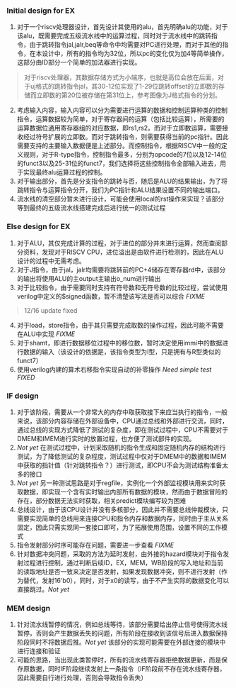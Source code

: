 ### Initial design for EX
1. 对于一个riscv处理器设计，首先设计其使用的alu，首先明确alu的功能，对于该alu，既需要完成五级流水线中的运算过程，同时对于流水线中的跳转指令，由于跳转指令jal,jalr,beq等命令中均需要对PC进行处理，而对于其他的指令，在本设计中，所有的指令均为32位，所以pc的变化仅为加4等简单操作，这部分由ID部分一个简单的加法器进行实现。
> 对于riscv处理器，其数据存储方式为小端序，也就是高位会放在后面，对于uj格式的跳转指令jal，其30-12位实现了1-29位跳转offset的立即数的存储而立即数的第20位被存储在第31位上，参考图像为J格式指令的分划。
2. 考虑输入内容，输入内容可以分为需要进行运算的数据和控制运算种类的控制指令，运算数据较为简单，对于寄存器间的运算（包括比较运算），所需要的运算数据位通用寄存器组的对应数据，即rs1,rs2。而对于立即数运算，需要接收经过符号扩展的立即数。而对于跳转指令，则需要获得当前的pc指针。因此需要支持的主要输入数据便是上述部分。而控制指令，根据RISCV中一般的定义规则，对于R-type指令，控制指令最多，分别为opcode的7位以及12-14位的funct3以及25-31位的funct7，我们选择将这些控制指令全部输入进去，用于实现最终alu运算过程的控制。
3. 对于输出部分，首先是分支指令的跳转与否，随后是ALU的结果输出，为了将跳转指令与运算指令分开，我们为PC指针和ALU结果设置不同的输出端口。
4. 流水线的清空部分暂未进行设计，可能会使用local的rst操作来实现？该部分等到最终的五级流水线搭建完成后进行统一的测试过程

### Else design for EX
1. 对于ALU，其仅完成计算的过程，对于进位的部分并未进行运算，然而查阅部分资料，发现对于RISCV CPU，进位溢出是由软件进行检测的，因此在ALU设计的过程中无需考虑。
2. 对于J指令，由于jal，jalr均需要将跳转前的PC+4储存在寄存器rd中，该部分的输出将使用ALU的主output主输出o_num进行输出
3. 对于比较指令，由于需要同时支持有符号数和无符号数的比较过程，尝试使用verilog中定义的\$signed函数，暂不清楚该写法是否可以综合 *FIXME*
> 12/16 update fixed
4. 对于load，store指令，由于其只需要完成取数的操作过程，因此可能不需要在ALU中实现 *FIXME*
5. 对于shamt，即进行数据移位过程中的移位数，暂时决定使用immi中的数据进行数据的输入（该设计的依据是，该指令类型为I型，只是拥有与R型类似的funct7）
6. 使用verilog内建的算术右移指令实现自动的补零操作 *Need simple test* *FIXED*

### IF design
1. 对于该阶段，需要从一个非常大的内存中取获取接下来应当执行的指令，一般来说，该部分内容存储在外部设备中，CPU通过总线和外部进行交流，同时，通过总线的实现方式降低了测试的复杂度，即在测试过程中，CPU不需要对于DMEM和IMEM进行实时的放置过程，也方便了测试部件的实现。
2. *Not yet* 在测试过程中，计划采取随机的指令生成和固定随机内存的结构进行测试，为了降低测试的复杂程度，测试过程中仅对于DMEM中的数据和IMEM中获取的指针值（针对跳转指令？）进行测试，即CPU不会为测试结构准备太多的接口
3. *Not yet* 另一种测试思路是对于regfile，实例化一个外部监视模块用来实时获取数据，即实现一个含有实时输出内部所有数据的模块，然而由于数据冒险的存在，部分数据无法实时获取，相关predict模块编写较为困难
4. 总线设计，由于该CPU设计并没有多核部分，因此并不需要总线仲裁模块，只需要实现简单的总线用来连接CPU和指令内存和数据内存，同时由于主从关系固定，因此只需实现同一套接口即可，为了拓展使用范围，设置不同的工作模式
5. 指令发射部分时序可能存在问题，需要进一步查看 *FIXME*
6. 针对数据冲突问题，采取的方法为延时发射，由外接的hazard模块对于指令发射过程进行控制，通过判断后续ID，EX，MEM，WB阶段的写入地址和当前的读取地址是否一致来决定是否发射，如果发现数据冲突，则不进行发射（作为替代，发射16'b0），同时，对于x0的读写，由于不产生实际的数据变化可以直接跳过。*Not yet*

### MEM design
1. 针对流水线暂停的情况，例如总线等待，该部分需要给出停止信号使得流水线暂停，否则会产生数据丢失的问题，所有阶段在接收到该信号后进入数据保持阶段同时不将数据后推。*Not yet* 该部分的实现可能需要在外部连接的模块中进行连接和验证
2. 可能的思路，当出现此类暂停时，所有的流水线寄存器拒绝数据更新，而是保存原数据，同时IF阶段继续发射上一条指令（IF阶段前不存在流水线寄存器，因此需要自行进行处理，否则会导致指令丢失）